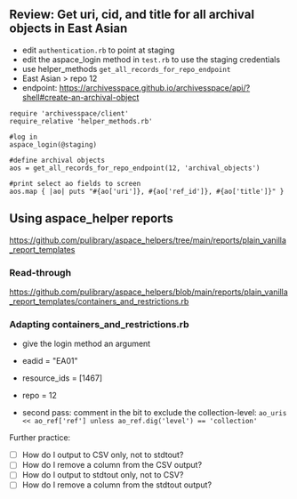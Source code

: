 ## Review: Get uri, cid, and title for all archival objects in East Asian
- edit `authentication.rb` to point at staging
- edit the aspace_login method in `test.rb` to use the staging credentials
- use helper_methods `get_all_records_for_repo_endpoint`
- East Asian > repo 12
- endpoint: https://archivesspace.github.io/archivesspace/api/?shell#create-an-archival-object
```
require 'archivesspace/client'
require_relative 'helper_methods.rb'

#log in
aspace_login(@staging)

#define archival objects
aos = get_all_records_for_repo_endpoint(12, 'archival_objects')

#print select ao fields to screen
aos.map { |ao| puts "#{ao['uri']}, #{ao['ref_id']}, #{ao['title']}" }
```

## Using aspace_helper reports
https://github.com/pulibrary/aspace_helpers/tree/main/reports/plain_vanilla_report_templates

### Read-through
https://github.com/pulibrary/aspace_helpers/blob/main/reports/plain_vanilla_report_templates/containers_and_restrictions.rb

### Adapting containers_and_restrictions.rb
- give the login method an argument
- eadid = "EA01"
- resource_ids = [1467]
- repo = 12

- second pass: comment in the bit to exclude the collection-level: `ao_uris << ao_ref['ref'] unless ao_ref.dig('level') == 'collection'`

Further practice:
- [ ] How do I output to CSV only, not to stdtout?
- [ ] How do I remove a column from the CSV output?
- [ ] How do I output to stdtout only, not to CSV?
- [ ] How do I remove a column from the stdtout output?
